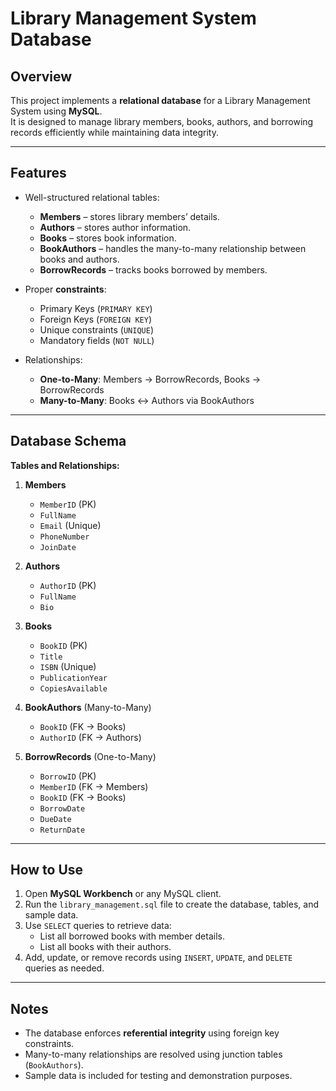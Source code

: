 # Library Management System Database

## Overview
This project implements a **relational database** for a Library Management System using **MySQL**.  
It is designed to manage library members, books, authors, and borrowing records efficiently while maintaining data integrity.

---

## Features
- Well-structured relational tables:
  - **Members** – stores library members’ details.  
  - **Authors** – stores author information.  
  - **Books** – stores book information.  
  - **BookAuthors** – handles the many-to-many relationship between books and authors.  
  - **BorrowRecords** – tracks books borrowed by members.  

- Proper **constraints**:
  - Primary Keys (`PRIMARY KEY`)  
  - Foreign Keys (`FOREIGN KEY`)  
  - Unique constraints (`UNIQUE`)  
  - Mandatory fields (`NOT NULL`)  

- Relationships:
  - **One-to-Many**: Members → BorrowRecords, Books → BorrowRecords  
  - **Many-to-Many**: Books ↔ Authors via BookAuthors  

---

## Database Schema

**Tables and Relationships:**

1. **Members**  
   - `MemberID` (PK)  
   - `FullName`  
   - `Email` (Unique)  
   - `PhoneNumber`  
   - `JoinDate`  

2. **Authors**  
   - `AuthorID` (PK)  
   - `FullName`  
   - `Bio`  

3. **Books**  
   - `BookID` (PK)  
   - `Title`  
   - `ISBN` (Unique)  
   - `PublicationYear`  
   - `CopiesAvailable`  

4. **BookAuthors** (Many-to-Many)  
   - `BookID` (FK → Books)  
   - `AuthorID` (FK → Authors)  

5. **BorrowRecords** (One-to-Many)  
   - `BorrowID` (PK)  
   - `MemberID` (FK → Members)  
   - `BookID` (FK → Books)  
   - `BorrowDate`  
   - `DueDate`  
   - `ReturnDate`  

---

## How to Use
1. Open **MySQL Workbench** or any MySQL client.  
2. Run the `library_management.sql` file to create the database, tables, and sample data.  
3. Use `SELECT` queries to retrieve data:  
   - List all borrowed books with member details.  
   - List all books with their authors.  
4. Add, update, or remove records using `INSERT`, `UPDATE`, and `DELETE` queries as needed.  

---

## Notes
- The database enforces **referential integrity** using foreign key constraints.  
- Many-to-many relationships are resolved using junction tables (`BookAuthors`).  
- Sample data is included for testing and demonstration purposes.  

